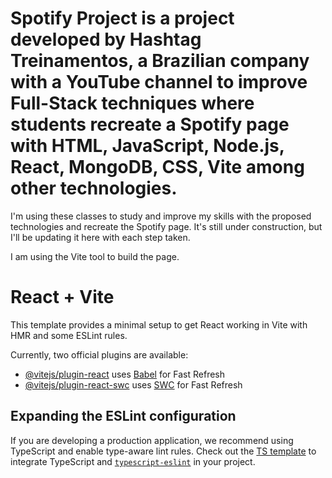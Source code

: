 # Spotify Project is a project developed by Hashtag Treinamentos, a Brazilian company with a YouTube channel to improve Full-Stack techniques where students recreate a Spotify page with HTML, JavaScript, Node.js, React, MongoDB, CSS, Vite among other technologies.

I'm using these classes to study and improve my skills with the proposed technologies and recreate the Spotify page. It's still under construction, but I'll be updating it here with each step taken.

I am using the Vite tool to build the page.

# React + Vite

This template provides a minimal setup to get React working in Vite with HMR and some ESLint rules.

Currently, two official plugins are available:

- [@vitejs/plugin-react](https://github.com/vitejs/vite-plugin-react/blob/main/packages/plugin-react/README.md) uses [Babel](https://babeljs.io/) for Fast Refresh
- [@vitejs/plugin-react-swc](https://github.com/vitejs/vite-plugin-react-swc) uses [SWC](https://swc.rs/) for Fast Refresh

## Expanding the ESLint configuration

If you are developing a production application, we recommend using TypeScript and enable type-aware lint rules. Check out the [TS template](https://github.com/vitejs/vite/tree/main/packages/create-vite/template-react-ts) to integrate TypeScript and [`typescript-eslint`](https://typescript-eslint.io) in your project.
